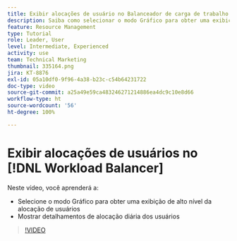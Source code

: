 ```yaml
---
title: Exibir alocações de usuário no Balanceador de carga de trabalho
description: Saiba como selecionar o modo Gráfico para obter uma exibição de alto nível da alocação de usuários e mostrar os detalhamentos de alocação diária dos usuários.
feature: Resource Management
type: Tutorial
role: Leader, User
level: Intermediate, Experienced
activity: use
team: Technical Marketing
thumbnail: 335164.png
jira: KT-8876
exl-id: 05a10df0-9f96-4a38-b23c-c54b64231722
doc-type: video
source-git-commit: a25a49e59ca483246271214886ea4dc9c10e8d66
workflow-type: ht
source-wordcount: '56'
ht-degree: 100%

---
```


# Exibir alocações de usuários no [!DNL Workload Balancer]

Neste vídeo, você aprenderá a:

* Selecione o modo Gráfico para obter uma exibição de alto nível da alocação de usuários
* Mostrar detalhamentos de alocação diária dos usuários

>[!VIDEO](https://video.tv.adobe.com/v/335164/?quality=12&learn=on)
